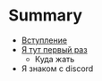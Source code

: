 # Summary

* [Вступление](README.md)
* [Я тут первый раз](chapter1.md)
   * Куда жать
* Я знаком с discord

